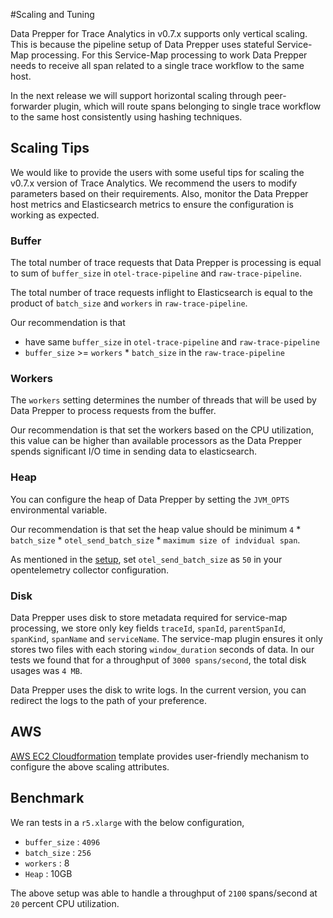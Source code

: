 #Scaling and Tuning

Data Prepper for Trace Analytics in v0.7.x supports only vertical scaling. This is because the pipeline setup of Data Prepper uses stateful Service-Map processing. For this Service-Map processing to work Data Prepper needs to receive all span related to a single trace workflow to the same host. 

In the next release we will support horizontal scaling through peer-forwarder plugin, which will route spans belonging to single trace workflow to the same host consistently using hashing techniques. 


## Scaling Tips

We would like to provide the users with some useful tips for scaling the v0.7.x version of Trace Analytics. We recommend the users to modify parameters based on their requirements. Also, monitor the Data Prepper host metrics and Elasticsearch metrics to ensure the configuration is working as expected.

### Buffer

The total number of trace requests that Data Prepper is processing is equal to sum of `buffer_size` in `otel-trace-pipeline` and `raw-trace-pipeline`. 

The total number of trace requests inflight to Elasticsearch is equal to the product of `batch_size` and `workers` in `raw-trace-pipeline`.

Our recommendation is that
 * have same `buffer_size` in `otel-trace-pipeline` and `raw-trace-pipeline`
 * `buffer_size` >= `workers` * `batch_size` in the `raw-trace-pipeline`
 

### Workers

The `workers` setting determines the number of threads that will be used by Data Prepper to process requests from the buffer. 

Our recommendation is that set the workers based on the CPU utilization, this value can be higher than available processors as the Data Prepper spends significant I/O time in sending data to elasticsearch.

### Heap

You can configure the heap of Data Prepper by setting the `JVM_OPTS` environmental variable. 

Our recommendation is that set the heap value should be minimum `4` * `batch_size` * `otel_send_batch_size` * `maximum size of indvidual span`.

As mentioned in the [setup](trace_setup.md#opentelemetry-collector), set `otel_send_batch_size` as `50` in your opentelemetry collector configuration.

### Disk

Data Prepper uses disk to store metadata required for service-map processing, we store only key fields `traceId`, `spanId`, `parentSpanId`, `spanKind`, `spanName` and `serviceName`. The service-map plugin ensures it only stores two files with each storing `window_duration` seconds of data. In our tests we found that for a throughput of `3000 spans/second`, the total disk usages was `4 MB`.

Data Prepper uses the disk to write logs. In the current version, you can redirect the logs to the path of your preference.


## AWS

[AWS EC2 Cloudformation](../../deployment/aws/ec2/data-prepper-ec2-deployment-cfn.yaml) template provides user-friendly mechanism to configure the above scaling attributes.

## Benchmark

We ran tests in a `r5.xlarge` with the below configuration,
 
 * `buffer_size` : `4096`
 * `batch_size` : `256`
 * `workers` : 8
 * `Heap` : 10GB
 
The above setup was able to handle a throughput of `2100` spans/second at `20` percent CPU utilization.
 
